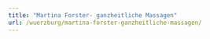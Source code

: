 ```yaml
---
title: "Martina Forster- ganzheitliche Massagen"
url: /wuerzburg/martina-forster-ganzheitliche-massagen/
---
```


